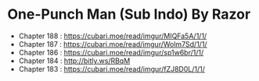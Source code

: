 # One-Punch Man (Sub Indo) By Razor
* Chapter 188 : https://cubari.moe/read/imgur/MIQFa5A/1/1/
* Chapter 187 : https://cubari.moe/read/imgur/Wolm7Sd/1/1/
* Chapter 186 : https://cubari.moe/read/imgur/sp1w6br/1/1/
* Chapter 184 : http://bitly.ws/RBqM
* Chapter 183 : https://cubari.moe/read/imgur/fZJ8D0L/1/1/
